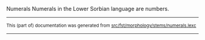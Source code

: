 Numerals
Numerals in the Lower Sorbian language are numbers.

* * *

<small>This (part of) documentation was generated from [src/fst/morphology/stems/numerals.lexc](https://github.com/giellalt/lang-dsb/blob/main/src/fst/morphology/stems/numerals.lexc)</small>

---

